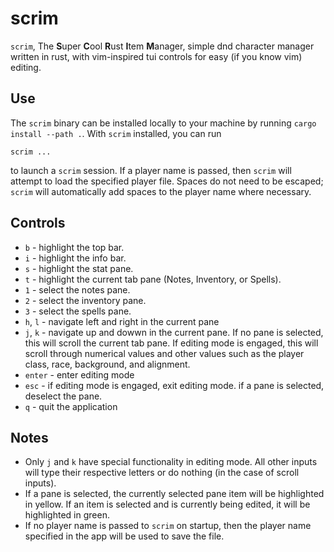 # scrim 
`scrim`, The **S**uper **C**ool **R**ust **I**tem **M**anager, simple dnd character manager written in rust, with vim-inspired tui controls for easy (if you know vim) editing.

## Use
The `scrim` binary can be installed locally to your machine by running `cargo install --path .`. With `scrim` installed, you can run  
```
scrim ...
```
to launch a `scrim` session. If a player name is passed, then `scrim` will attempt to load the specified player file. Spaces do not need to be escaped; `scrim` will automatically add spaces to the player name where necessary.

## Controls
- `b` - highlight the top bar.
- `i` - highlight the info bar.
- `s` - highlight the stat pane.
- `t` - highlight the current tab pane (Notes, Inventory, or Spells).
- `1` - select the notes pane.
- `2` - select the inventory pane.
- `3` - select the spells pane.
- `h`, `l` - navigate left and right in the current pane
- `j`, `k` - navigate up and dowwn in the current pane. If no pane is selected, this will scroll the current tab pane. If editing mode is engaged, this will scroll through numerical values and other values such as the player class, race, background, and alignment.
- `enter` - enter editing mode
- `esc` - if editing mode is engaged, exit editing mode. if a pane is selected, deselect the pane.
- `q` - quit the application

## Notes
- Only `j` and `k` have special functionality in editing mode. All other inputs will type their respective letters or do nothing (in the case of scroll inputs).
- If a pane is selected, the currently selected pane item will be highlighted in yellow. If an item is selected and is currently being edited, it will be highlighted in green.
- If no player name is passed to `scrim` on startup, then the player name specified in the app will be used to save the file.
